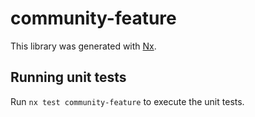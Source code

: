 # community-feature

This library was generated with [Nx](https://nx.dev).

## Running unit tests

Run `nx test community-feature` to execute the unit tests.
